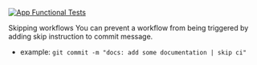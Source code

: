 [![App Functional Tests](https://github.com/nor1c/gh-action-play/actions/workflows/tests.yml/badge.svg)](https://github.com/nor1c/gh-action-play/actions/workflows/tests.yml)

Skipping workflows
You can prevent a workflow from being triggered by adding skip instruction to commit message. 
- example: `git commit -m "docs: add some documentation | skip ci"`